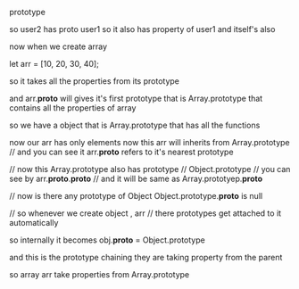 

prototype 

so user2 has proto user1 
so it also has property of user1 and itself's also 



now when we create array 

let arr = [10, 20, 30, 40]; 

so it takes all the properties from its prototype 

and arr.__proto__ will gives it's first prototype 
that is 
Array.prototype 
that contains all the properties of array 


so we have a object that is Array.prototype 
that has all the functions 


now our arr has only elements now this arr will 
inherits from Array.prototype 
// and you can see it arr.__proto__ 
                         refers to it's nearest prototype 


// now this Array.prototype also has prototype 
// Object.prototype 
// you can see by arr.__proto__.__proto__
// and it will be same as Array.prototyep.__proto__




// now is there any prototype of Object 
Object.prototype.__proto__ is null 




// so whenever we create object , arr 
// there prototypes get attached to it automatically


so internally it becomes 
obj.__proto__ = Object.prototype

and this is the prototype chaining 
they are taking property from the parent 






so array arr take properties from 
Array.prototype 






